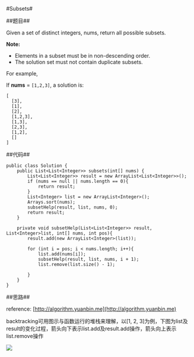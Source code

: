 #Subsets#

##题目##

Given a set of distinct integers, nums, return all possible subsets.

**Note:**
- Elements in a subset must be in non-descending order.
- The solution set must not contain duplicate subsets.

For example,

If **nums** = `[1,2,3]`, a solution is:

	[
	  [3],
	  [1],
	  [2],
	  [1,2,3],
	  [1,3],
	  [2,3],
	  [1,2],
	  []
	]

##代码##

	public class Solution {
	    public List<List<Integer>> subsets(int[] nums) {
	        List<List<Integer>> result = new ArrayList<List<Integer>>();
	        if (nums == null || nums.length == 0){
	            return result;
	        }
	        List<Integer> list = new ArrayList<Integer>();
	        Arrays.sort(nums);
	        subsetHelp(result, list, nums, 0);
	        return result;
	    }
	    
	    private void subsetHelp(List<List<Integer>> result, List<Integer>list, int[] nums, int pos){
	        result.add(new ArrayList<Integer>(list));
	        
	        for (int i = pos; i < nums.length; i++){
	            list.add(nums[i]);
	            subsetHelp(result, list, nums, i + 1);
	            list.remove(list.size() - 1);
	            
	        } 
	    }
	}

##思路##

reference: [http://algorithm.yuanbin.me](http://algorithm.yuanbin.me)

backtracking可用图示与函数运行的堆栈来理解，以[1, 2, 3]为例，下图为list及result的变化过程，箭头向下表示list.add及result.add操作，箭头向上表示list.remove操作


![](http://7xltae.com1.z0.glb.clouddn.com/subset.jpg)	




	





















































